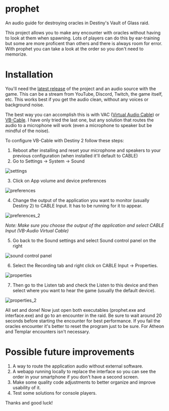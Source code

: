 # prophet
An audio guide for destroying oracles in Destiny's Vault of Glass raid.

This project allows you to make any encounter with oracles without having to look at them when spawning.
Lots of players can do this by ear-training but some are more proficent than others and there is always room for error.
With prophet you can take a look at the order so you don't need to memorize.

# Installation

You'll need the [latest release](https://github.com/PyrexPi/prophet/releases/latest) of the project and an audio source with the game.
This can be a stream from YouTube, Discord, Twitch, the game itself, etc. This works best if you get the audio clean, without any voices or background noise.

The best way you can accomplish this is with VAC ([Virtual Audio Cable](https://vac.muzychenko.net/)) or [VB-Cable](https://vb-audio.com/Cable/).
I have only tried the last one, but any solution that routes the audio to a microphone will work (even a microphone to speaker but be mindful of the noise).

To configure VB-Cable with Destiny 2 follow these steps:

1. Reboot after installing and reset your microphone and speakers to your previous configuration (when installed it'll default to CABLE)
2. Go to Settings -> System -> Sound

![settings](https://i.imgur.com/ahtgRk3.png)

3. Click on App volume and device preferences

![preferences](https://i.stack.imgur.com/GIPfJ.png)

4. Change the output of the application you want to monitor (usually Destiny 2) to CABLE Input. It has to be running for it to appear.

![preferences_2](https://i.stack.imgur.com/QcQvp.png)

*Note: Make sure you choose the output of the application and select CABLE Input (VB-Audio Virtual Cable)*

5. Go back to the Sound settings and select Sound control panel on the right

![sound control panel](https://imgur.com/iFVw3k5.png)

6. Select the Recording tab and right click on CABLE Input -> Properties.

![properties](https://imgur.com/Vp6O2DO.png)

7. Then go to the Listen tab and check the Listen to this device and then select where you want to hear the game (usually the default device).

![properties_2](https://imgur.com/srW2YTL.png)

All set and done! Now just open both executables (prophet.exe and interface.exe) and go to an encounter in the raid. Be sure to wait around 20 seconds before starting the encounter for best performance.
If you fail the oracles encounter it's better to reset the program just to be sure. For Atheon and Templar encounters isn't necessary.

# Possible future improvements

1. A way to route the application audio without external software.
2. A webapp running locally to replace the interface so you can see the order in your smartphone if you don't have a second screen.
3. Make some quality code adjustments to better organize and improve usability of it.
4. Test some solutions for console players.

Thanks and good luck!
